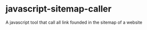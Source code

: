 # javascript-sitemap-caller
A javascript tool that call all link founded in the sitemap of a website

